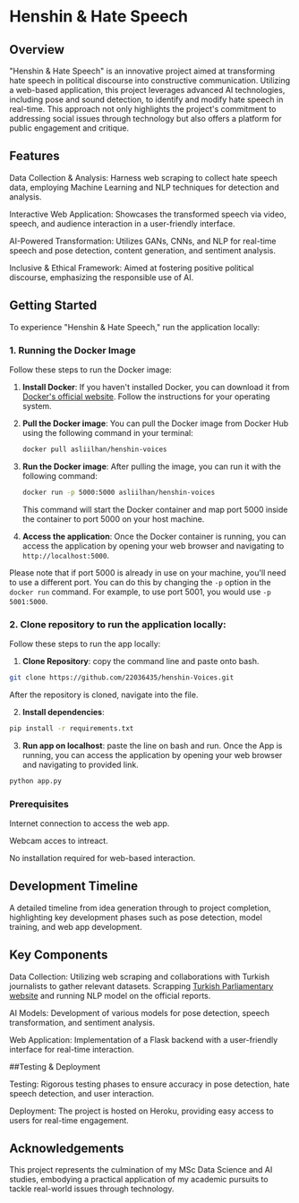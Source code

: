 # Henshin & Hate Speech

## Overview

"Henshin & Hate Speech" is an innovative project aimed at transforming hate speech in political discourse into constructive communication. Utilizing a web-based application, this project leverages advanced AI technologies, including pose and sound detection, to identify and modify hate speech in real-time. This approach not only highlights the project's commitment to addressing social issues through technology but also offers a platform for public engagement and critique.

## Features

Data Collection & Analysis: Harness web scraping to collect hate speech data, employing Machine Learning and NLP techniques for detection and analysis.

Interactive Web Application: Showcases the transformed speech via video, speech, and audience interaction in a user-friendly interface.

AI-Powered Transformation: Utilizes GANs, CNNs, and NLP for real-time speech and pose detection, content generation, and sentiment analysis.

Inclusive & Ethical Framework: Aimed at fostering positive political discourse, emphasizing the responsible use of AI.

## Getting Started

To experience "Henshin & Hate Speech," run the application locally:


### 1. Running the Docker Image

Follow these steps to run the Docker image:

1. **Install Docker**: If you haven't installed Docker, you can download it from [Docker's official website](https://www.docker.com/products/docker-desktop). Follow the instructions for your operating system.

2. **Pull the Docker image**: You can pull the Docker image from Docker Hub using the following command in your terminal:

    ```bash
    docker pull asliilhan/henshin-voices
    ```

3. **Run the Docker image**: After pulling the image, you can run it with the following command:

    ```bash
    docker run -p 5000:5000 asliilhan/henshin-voices
    ```

    This command will start the Docker container and map port 5000 inside the container to port 5000 on your host machine.

4. **Access the application**: Once the Docker container is running, you can access the application by opening your web browser and navigating to `http://localhost:5000`.

Please note that if port 5000 is already in use on your machine, you'll need to use a different port. You can do this by changing the `-p` option in the `docker run` command. For example, to use port 5001, you would use `-p 5001:5000`.

### 2. Clone repository to run the application locally:

Follow these steps to run the app locally:

1. **Clone Repository**: copy the command line and paste onto bash.

  ```bash
  git clone https://github.com/22036435/henshin-Voices.git
  ```
After the repository is cloned, navigate into the file.

2. **Install dependencies**:

  ```bash
  pip install -r requirements.txt
  ```

3. **Run app on localhost**: paste the line on bash and run. Once the App is running, you can access the application by opening your web browser and navigating to provided link.

  ```bash
  python app.py
  ```

### Prerequisites

Internet connection to access the web app.

Webcam acces to intreact.

No installation required for web-based interaction.

## Development Timeline

A detailed timeline from idea generation through to project completion, highlighting key development phases such as pose detection, model training, and web app development.

## Key Components

Data Collection: Utilizing web scraping and collaborations with Turkish journalists to gather relevant datasets. Scrapping [Turkish Parliamentary website](https://henshin-aslico-14859966a7ba.herokuapp.com) and running NLP model on the official reports.

AI Models: Development of various models for pose detection, speech transformation, and sentiment analysis.

Web Application: Implementation of a Flask backend with a user-friendly interface for real-time interaction.

##Testing & Deployment

Testing: Rigorous testing phases to ensure accuracy in pose detection, hate speech detection, and user interaction.

Deployment: The project is hosted on Heroku, providing easy access to users for real-time engagement.

## Acknowledgements

This project represents the culmination of my MSc Data Science and AI studies, embodying a practical application of my academic pursuits to tackle real-world issues through technology.
